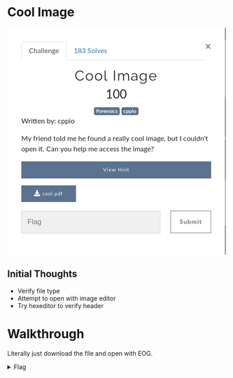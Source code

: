 # Cool Image

![Title](images/title.png)

## Initial Thoughts
* Verify file type
* Attempt to open with image editor
* Try hexeditor to verify header

# Walkthrough

Literally just download the file and open with EOG.

<details>
  <summary>Flag</summary>
  
![Flag](images/flag.png)
  
</details>

